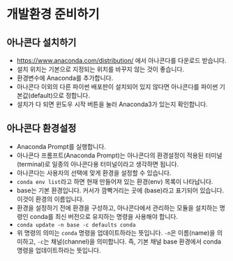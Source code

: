 # 개발환경 준비하기
## 아나콘다 설치하기
* https://www.anaconda.com/distribution/ 에서 아나콘다를 다운로드 받습니다.
* 설치 위치는 기본으로 지정되는 위치를 바꾸지 않는 것이 좋습니다.
* 환경변수에 Anaconda를 추가합니다.
* 아나콘다 이외의 다른 파이썬 배포판이 설치되어 있지 않다면 아나콘다를 파이썬 기본값(default)으로 정합니다.
* 설치가 다 되면 윈도우 시작 버튼을 눌러 Anaconda3가 있는지 확인합니다.

## 아나콘다 환경설정
* Anaconda Prompt를 실행합니다.
* 아나콘다 프롬프트(Anaconda Prompt)는 아나콘다의 환경설정이 적용된 터미널(terminal)로 일종의 아나콘다용 터미널이라고 생각하면 됩니다.
* 아나콘다는 사용자의 선택에 맞게 환경을 설정할 수 있습니다.
* ```conda env list```라고 하면 현재 만들어져 있는 환경(env) 목록이 나타납니다.
* base는 기본 환경입니다. 커서가 깜빡거리는 곳에 (base)라고 표기되어 있습니다. 이것이 환경의 이름입니다.
* 환경을 설정하기 전에 환경을 구성하고, 아나콘다에서 관리하는 모듈을 설치하는 명령인 conda를 최신 버전으로 유지하는 명령을 사용해야 합니다.
* ```conda update -n base -c defaults conda```
* 위 명령의 의미는 ```conda``` 명령을 업데이트하라는 뜻입니다. ```-n```은 이름(name)을 의미하고, ```-c```는 채널(channel)을 의미합니다. 즉, 기본 채널 base 환경에서 conda 명령을 업데이트하라는 뜻입니다.
 


  
